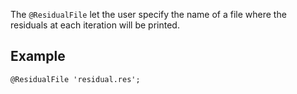 The `@ResidualFile` let the user specify the name of a file where the
residuals at each iteration will be printed.

## Example

~~~~ {.cpp}
@ResidualFile 'residual.res';
~~~~
